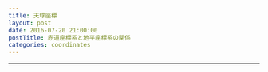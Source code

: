 ```yaml
---
title: 天球座標
layout: post
date: 2016-07-20 21:00:00
postTitle: 赤道座標系と地平座標系の関係
categories: coordinates
---
```


-------

<div id="canvas1"></div>



<script src="//code.jquery.com/jquery-1.11.3.js"></script>
<script src="{{site.url}}/js/three.js"></script>
<script src="https://dl.dropboxusercontent.com/u/3587259/Code/Threejs/OrbitControls.js"></script>
<script type="text/javascript" src="http://cdn.mathjax.org/mathjax/latest/MathJax.js?config=TeX-AMS-MML_SVG"></script>
<script src="https://cdn.rawgit.com/google/code-prettify/master/loader/run_prettify.js?skin=sons-of-obsidian"></script>
<script type="text/javascript">
var $window = $(window)
  // make code pretty
  $('pre').addClass('prettyprint');
  $('pre').css({"background":"#111",
                 "font-size":"1.05em",
                    "border":"0px"}
                );
  $('code').css({"font-size":"1.05em","color":"#f00"});
  $('canvas').css({"background":"#fff"});

var height = 500,
    width  = 700;
var pi2 = Math.PI * 2;
var pi = Math.PI;
var aDegree = Math.PI / 180;
var decStep = Math.PI / 18;

// 
var proc1 = function(){

  // variables
  var sphereRadius = 200,
      earthRadius = 3;

  // シーン追加
  var scene = new THREE.Scene();
  
  // カメラを追加
  var camera = new THREE.OrthographicCamera(  width / - 2, width / 2, height / 2, height / - 2, 1, 10000 );
  camera.position.y = -1000;

  // ライト追加
  var ambLight = new THREE.AmbientLight(0xffff00, 1.0);
  scene.add(ambLight);

  // renderer 追加
  var renderer = new THREE.WebGLRenderer();
  renderer.setSize( width, height );
  document.getElementById("canvas1").appendChild( renderer.domElement );

  // control追加
  controls = new THREE.OrbitControls(camera, renderer.domElement);
  
  // オブジェクト追加
  var group = new THREE.Group();
  
  // Celestial Sphere
  var geometry = new THREE.SphereGeometry( sphereRadius, 32, 32 );
  var material = new THREE.MeshLambertMaterial( {
    color: 0xffff00,
    transparent: true,
    opacity: 0.3
  } );
  var sphere = new THREE.Mesh( geometry, material );
  group.add( sphere );

  // Earth
  geometry = new THREE.SphereGeometry( earthRadius, 32, 32 );
  material = new THREE.MeshLambertMaterial( {
    color: 0x00ff00,
    transparent: false,
    opacity: 0.8
  } );
  var earth = new THREE.Mesh( geometry, material );
  group.add( earth );

  // 東西南北
  var pointMaterial = new THREE.MeshLambertMaterial( {
    color: 0xffffff
  } );
  var news = [];
  for (var i = 0; i < 4; i++) {

    news[i] = new THREE.SphereGeometry( 4, 32, 32 );

    var theta = i*pi/2;
    var r = (sphereRadius) * Math.cos( theta );
    var z = (sphereRadius) * Math.sin( theta );
    var x = (sphereRadius) * Math.cos( theta )
 
    var pointMesh = new THREE.Mesh( news[i], pointMaterial );
    pointMesh.position.set(x, 0, z) ; 
    group.add(pointMesh);

  };

  // Zenith , nadir
  var zenith = [];
  for (var i = 0; i < 2; i++) {

    zenith[i] = new THREE.SphereGeometry( 4, 32, 32 );

    var theta = pi/2 - i*pi;
    var r = (sphereRadius) * Math.cos( theta );
    var y = (sphereRadius) * Math.sin( theta );
    var x = (sphereRadius) * Math.cos( theta )
 
    var pointMesh = new THREE.Mesh( zenith[i], pointMaterial );
    pointMesh.position.set(0, y, 0) ; 
    group.add(pointMesh);

  };

  // North pole, souith pole
  var poles = [];
  for (var i = 0; i < 2; i++) {

    poles[i] = new THREE.SphereGeometry( 4, 32, 32 );

    var theta = aDegree*145 - i*pi;
    var y = (sphereRadius) * Math.sin( theta );
    var x = (sphereRadius) * Math.cos( theta )

    var pointMesh = new THREE.Mesh( poles[i], pointMaterial );
    pointMesh.position.set(x, y, 0) ; 
    group.add(pointMesh);

  };

  // ssssssssssssssssssssssssssssssss
 var horison = new THREE.Geometry();
    
  var theta = aDegree*15;
  var r = sphereRadius;
  for (var j=0; j<=pi2; j+=aDegree){
      var x = r*Math.cos(theta)*Math.cos(j);
      var y = r*Math.cos(theta)*Math.sin(j);
      var z = r*Math.sin(theta)*Math.sin(j);

      horison.vertices.push(
        new THREE.Vector3( x, y, z )
      );
  };
  var horisonLine = new THREE.Line( horison, material );
  group.add( horisonLine );




  // 地平線
  var horison = new THREE.Geometry();
    
  var theta = 0;
  var r = sphereRadius * Math.cos(theta);
  var y = sphereRadius * Math.sin(theta); 

  for (var j=0; j<=pi2; j+=aDegree){
      var x = r*Math.cos(j);
      var z = r*Math.sin(j);

      horison.vertices.push(
        new THREE.Vector3( x, y, z )
      );
  };
  var horisonLine = new THREE.Line( horison, material );
  group.add( horisonLine );

  // 天の赤道
  var equator = new THREE.Geometry();
    
  var theta = 0;
  var r = sphereRadius * Math.cos(theta);
  var y = sphereRadius * Math.sin(theta); 

  for (var j=0; j<=pi2; j+=aDegree){
      var x = r*Math.cos(j);
      var z = r*Math.sin(j);

      equator.vertices.push(
        new THREE.Vector3( x, y, z )
      );
  };

  for (var i = 0; i < 1; i++) {
    var color = 0xff0000;
    material = new THREE.MeshLambertMaterial( {
      color: color
    } );
    var equatorLine = new THREE.Line( equator, material );
    equatorLine.rotation.z = aDegree*45;
    group.add( equatorLine );
  };

  // 子午線
  meridian = new THREE.Geometry();
    
  var theta = 0;
  var r = sphereRadius;
  var y = sphereRadius * Math.sin(theta); 

  for (var j=0; j<pi2; j+=aDegree){
      var x = r*Math.cos(j);
      var y = r*Math.sin(j);
      meridian.vertices.push(
        new THREE.Vector3( x, y, 0 )
      );
  };

  var color = 0xffffff;
  material = new THREE.MeshLambertMaterial( {
      color: color
  } );
  var line = new THREE.Line( meridian, material );
  //line.rotation.y = i * pi2 / 4;
  group.add( line );


  
  // 天体X
  var bodyX = new THREE.Geometry();
    
  var theta = -aDegree*60;
  var r = sphereRadius;
  var y = sphereRadius * Math.sin(theta); 

  for (var j=0; j<pi2; j+=aDegree){
      var x = r*Math.cos(j);
      var y = r*Math.sin(j);
      bodyX.vertices.push(
        new THREE.Vector3( x, y, 0 )
      );
  };
  material = new THREE.MeshLambertMaterial( {
      color: 0xffff00
  } );
  var line = new THREE.Line( bodyX, material );
  
  line.rotation.y = aDegree * 120;
  //line.rotation.x = -aDegree * 5;
  
//  group.add( line );

  // 東西南北線
  var lines = [];
  material = new THREE.MeshLambertMaterial( {
      color: 0xffffff
  } );

  for (var i = 0; i < 2; i++) {
    
    var theta = i*pi2/4;

    lines[i] = new THREE.Geometry();
    for (var j = 0; j < 2; j++) {
      var z = (sphereRadius) * Math.sin(theta);
      var x = (sphereRadius) * Math.cos(theta);
      lines[i].vertices.push(new THREE.Vector3( x, 0, z ));
      theta += pi2/2; 
    };

    for (var k = 0; k < 2; k++) {
      var line = new THREE.Line( lines[k], material );
      group.add( line );
    };

  };

  // 天頂　-　天底 line
  lines = [];
  lines[0] = new THREE.Geometry();
  for (var i = 0; i < 2; i++) {
    
    var theta = pi/2 - i*pi;
    var y = (sphereRadius) * Math.sin( theta );

    lines[0].vertices.push(new THREE.Vector3( 0, y, 0 ));
    var line = new THREE.Line( lines[0], material );
    group.add( line );

  };

  // 天の北極　-　天の南極 line
  lines = [];
  lines[0] = new THREE.Geometry();
  for (var i = 0; i < 2; i++) {
    
    var theta = aDegree*145 - i*pi;
    var y = (sphereRadius) * Math.sin( theta );
    var x = (sphereRadius) * Math.cos( theta )

    lines[0].vertices.push(new THREE.Vector3( x, y, 0 ));
    var line = new THREE.Line( lines[0], material );
    group.add( line );

  };


  // body X
  var bodyXline = new THREE.Geometry();
  var theta = pi2/6;
  var z = (sphereRadius) * Math.sin(theta);
  var x = (sphereRadius) * Math.cos(theta);
  var y = (sphereRadius) * Math.sin(theta);
  
  bodyXline.vertices.push(new THREE.Vector3( x, 0, z ));
  bodyXline.vertices.push(new THREE.Vector3( 0, 0, 0 ));
  bodyXline.vertices.push(new THREE.Vector3( x/2, y, z/2 ));
  
  var line = new THREE.Line( bodyXline, material );
//  group.add( line );


  // 文字
  var loader = new THREE.FontLoader();
  var font;
  loader.load( '{{site.url}}/fonts/helvetiker_regular.typeface.json',   
    function ( response ) {
      font = response;
      
      material = new THREE.MeshPhongMaterial( { color: 0xffffff } );
      // direction
      for (var i = 0; i < 4; i++) {
        
        var text = (i==0)?"N":(i==1)?"W":(i==2)?"S":"E";
        var textGeo = new THREE.TextGeometry( text, {
          font: font,
          size: 15,
          height: 5
        });    
        var textMesh1 = new THREE.Mesh( textGeo, material );
        var theta = i*pi/2;
        var r = (sphereRadius+15) * Math.cos(theta);
        var z = (sphereRadius+15) * Math.sin(theta);
        var x = (sphereRadius+15) * Math.cos(theta)

        textMesh1.position.x = -x; 
        textMesh1.position.y = 0;
        textMesh1.position.z = z;
 
        textMesh1.rotation.y = (i-1) * pi2 / 4 ;
        group.add(textMesh1);
      };

      // Zenith
      for (var i = 0; i < 2; i++) {
        var text = (i==0)?"Z":"Z'";
        var textGeo = new THREE.TextGeometry( text, {
          font: font,
          size: 15,
          height: 5
        });    
        var textMesh2 = new THREE.Mesh( textGeo, material );
        var theta = pi2/4 - i*pi2/2;
        var r = (sphereRadius+15) * Math.cos(theta);
        var y = (sphereRadius+15) * Math.sin(theta);
        var x = (sphereRadius+15) * Math.cos(theta)

        textMesh2.position.x = -x; 
        textMesh2.position.y = y;
        textMesh2.position.z = 0;
 
        //textMesh2.rotation.y = (i-1) * pi2 / 4 ;
        group.add(textMesh2);
      }
     
     //原点
     var text = "O";
     var textGeo = new THREE.TextGeometry( text, {
          font: font,
          size: 15,
          height: 5
      }); 
      var textMesh4 = new THREE.Mesh( textGeo, material );   

      textMesh4.position.set(0,0,0); 
 
      textMesh4.rotation.y =  pi2/3 - pi2/4;
      group.add(textMesh4);

     // poles
      for (var i = 0; i < 2; i++) {
        var text = (i==0)?"P":"P'";
        var textGeo = new THREE.TextGeometry( text, {
          font: font,
          size: 15,
          height: 5
        });    
        var textMesh5 = new THREE.Mesh( textGeo, material );
        var theta = aDegree*145 - i*pi;
        var r = (sphereRadius+15) * Math.cos(theta);
        var y = (sphereRadius+15) * Math.sin(theta);
        var x = (sphereRadius+15) * Math.cos(theta)

        textMesh5.position.x = x; 
        textMesh5.position.y = y;
        textMesh5.position.z = 0;
 
        //textMesh5.rotation.y = (i-1) * pi2 / 4 ;
        group.add(textMesh5);
      }
        
  });

  group.rotation.x = aDegree*110;
  group.rotation.y = -aDegree*45;
  
  scene.add( group );
  
  function render() {
    requestAnimationFrame( render );

    renderer.render( scene, camera );

    controls.update();
  }
  render();
} 

proc1();



</script>